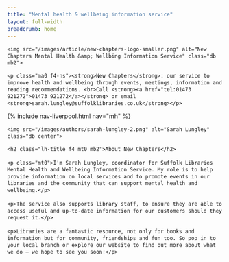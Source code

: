 ```yaml
---
title: "Mental health & wellbeing information service"
layout: full-width
breadcrumb: home
---
```


<div class="flex-l flex-wrap-l mb3">

  <div class="w-third-l pr3-l">

    <img src="/images/article/new-chapters-logo-smaller.png" alt="New Chapters Mental Health &amp; Wellbing Information Service" class="db mb2">

  </div>

  <div class="w-two-thirds-l pl3-l">

    <p class="ma0 f4-ns"><strong>New Chapters</strong>: our service to improve health and wellbeing through events, meetings, information and reading recommendations. <br>Call <strong><a href="tel:01473 921272">01473 921272</a></strong> or email <strong>sarah.lungley@suffolklibraries.co.uk</strong></p>

  </div>

</div>

<div class="pt1 bt bw2 b--light-gray mb3">

  {% include nav-liverpool.html nav="mh" %}

</div>

<div class="pt1 bt bw2 b--light-gray mb3 flex flex-wrap">

  <div class="w-third pr2 pr3-ns">

    <img src="/images/authors/sarah-lungley-2.png" alt="Sarah Lungley" class="db center">

  </div>

  <div class="w-two-thirds pl2 pl3-ns">

    <h2 class="lh-title f4 mt0 mb2">About New Chapters</h2>

    <p class="mt0">I'm Sarah Lungley, coordinator for Suffolk Libraries Mental Health and Wellbeing Information Service. My role is to help provide information on local services and to promote events in our libraries and the community that can support mental health and wellbeing.</p>

    <p>The service also supports library staff, to ensure they are able to access useful and up-to-date information for our customers should they request it.</p>

    <p>Libraries are a fantastic resource, not only for books and information but for community, friendships and fun too. So pop in to your local branch or explore our website to find out more about what we do – we hope to see you soon!</p>

  </div>

</div>
